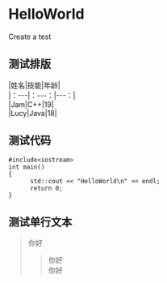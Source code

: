 # **HelloWorld**
Create a test

## **测试排版**

|姓名|技能|年龄|  
|：---|：---：|---：|  
|Jam|C++|19|  
|Lucy|Java|18|  

## **测试代码**
```
#include<iostream>  
int main()  
{  
      std::cout << "HelloWorld\n" << endl;  
      return 0;  
}  
```
## **测试单行文本**

>你好  
>>你好  
>>你好  
